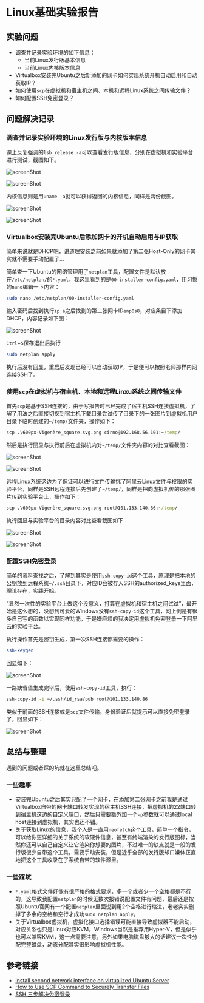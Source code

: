 # Linux基础实验报告

## 实验问题

- 调查并记录实验环境的如下信息：
  - 当前Linux发行版基本信息
  - 当前Linux内核版本信息
- Virtualbox安装完Ubuntu之后新添加的网卡如何实现系统开机自动启用和自动获取IP？
- 如何使用`scp`在虚拟机和宿主机之间、本机和远程Linux系统之间传输文件？
- 如何配置SSH免密登录？

## 问题解决记录

### 调查并记录实验环境的Linux发行版与内核版本信息

课上反复强调的`lsb_release -a`可以查看发行版信息，分别在虚拟机和实验平台进行测试，截图如下。

![screenShot](./img/vmDistroInfo.png "虚拟机是统一要求的Ubuntu Server 20.04 LTS")

![screenShot](./img/vpsDistroInfo.png "阿里云实验平台则是CentOS 7.7")

内核信息则是用`uname -a`就可以获得返回的内核信息，同样是两份截图。

![screenShot](./img/vmKernelInfo.png "虚拟机内核很新，是5.4.0")

![screenShot](./img/vpsKernelInfo.png "实验平台内核老很多，是3.10.0，没记错是LTS内核版本吧")

### Virtualbox安装完Ubuntu后添加网卡的开机自动启用与IP获取

简单来说就是DHCP吧，讲道理安装之前如果就添加了第二张Host-Only的网卡其实就不需要手动配置了...

简单查一下Ubuntu的网络管理用了`netplan`工具，配置文件是默认放在`/etc/netplan/`的`*.yaml`，我这里看到的是`00-installer-config.yaml`，用习惯的`nano`编辑一下内容：

```bash
sudo nano /etc/netplan/00-installer-config.yaml
```

输入密码后找到执行`ip a`之后找到的第二张网卡ID`enp0s8`，对应条目下添加DHCP，内容记录如下图：

![screenShot](./img/vmNetworkConfig.png)

`Ctrl`+`S`保存退出后执行

```bash
sudo netplan apply
```

执行后没有回显，重启后发现已经可以自动获取IP，于是便可以按照老师那样内网连接SSH了。

### 使用`scp`在虚拟机与宿主机、本地和远程Linxu系统之间传输文件

首先`scp`是基于SSH连接的，由于写报告时已经完成了宿主机SSH连接虚拟机，了解了用法之后直接切换到宿主机下载目录尝试传了目录下的一张图片到虚拟机用户目录下临时创建的`~/temp/`文件夹，操作如下：

```cmd
scp .\600px-Vigenère_square.svg.png cirno@192.168.56.101:~/temp/
```

然后是执行回显与执行前后在虚拟机内对`~/temp/`文件夹内容的对比查看截图：

![screenShot](./img/hostVmScpEcho.png "传了一个维吉尼亚密码需要的26*26字母矩阵图")

![screenShot](./img/vmScpFileReceive.png "虚拟机成功接收文件")

远程Linux系统这边为了保证可以进行文件传输挑了阿里云Linux文件与权限的实验平台，同样是SSH远程连接后先创建了`~/temp/`，同样是把向虚拟机传的那张图片传到实验平台上，操作如下：

```cmd
scp .\600px-Vigenère_square.svg.png root@101.133.140.86:~/temp/
```

执行回显与实验平台的目录内容对比查看截图如下：

![screenShot](./img/hostVpsScpEcho.png "传输速度终于慢下来了")

![screenShot](./img/vpsScpFileReceive.png "说起来这些服务器系统是不会为用户默认创建类似Document、Download这样的文件夹吗，真奇怪")

### 配置SSH免密登录

简单的资料查找之后，了解到其实是使用`ssh-copy-id`这个工具，原理是把本地的公钥放到远程系统`~/.ssh`目录下，对应ID会被存入SSH的authorized_keys里面，理论存在，实践开始。

“显然一次性的实验平台上做这个没意义，打算在虚拟机和宿主机之间试试”，最开始是这么想的，没想到可爱的Windows没有`ssh-copy-id`这个工具，网上倒是有很多自己写的函数以实现同样功能，于是嫌麻烦的我决定用虚拟机免密登录一下阿里云的实验平台。

执行操作首先是密钥生成，第一次SSH连接都需要的操作：

```bash
ssh-keygen
```

回显如下：

![screenShot](./img/vmRsaKeygen.png "密钥要打码的说，截图工具里面随便画一画吧")

一路缺省值生成完毕后，使用`ssh-copy-id`工具，执行：

```bash
ssh-copy-id -i ~/.ssh/id_rsa/pub root@101.133.140.86
```

类似于前面的SSH连接或是`scp`文件传输，身份验证后就提示可以直接免密登录了，回显如下：

![screenShot](./img/vpsSshLogin.png "然后我就可以在剩下的不到半个小时里面对这个随机的用户进行免密登录了，真是有意义之举（笑")

## 总结与整理

遇到的问题或者踩的坑就在这里总结吧。

### 一些趣事

- 安装完Ubuntu之后其实只配了一个网卡，在添加第二张网卡之前我是通过Virtualbox自带的网卡端口转发实现的宿主机SSH连接，把虚拟机的22端口转到宿主机这边的自定义端口，然后只需要额外加一个`-p`参数就可以通过local host连接到虚拟机，其实也还不错。
- 关于获取Linux的信息，我个人是一直用`neofetch`这个工具，简单一个指令，可以给你更详细的关于系统的软硬件信息，甚至有终端渲染的发行版图标，当然你还可以自己自定义让它渲染你想要的图片，不过唯一的缺点就是一般的发行版很少自带这个工具，需要手动安装，但是近乎全部的发行版却口嫌体正直地把这个工具收录在了系统自带的软件源里。

### 一些踩坑

- `*.yaml`格式文件好像有很严格的格式要求，多一个或者少一个空格都是不行的，这导致我配置`netplan`的时候无数次报错说配置文件有问题，最后还是按照Ubuntu官网有一个配置`netplan`里面说到用2个空格进行缩进，老老实实删掉了多余的空格和空行才成功`sudo netplan apply`。
- 关于Virtualbox虚拟机，虚拟化接口选择错误可能直接导致虚拟器不能启动，对应关系也只是Linux对应KVM，Windows当然是推荐用Hyper-V，但是似乎也可以兼容KVM，这一点需要注意，另外如果电脑磁盘够大的话建议一次性分配完整磁盘，动态分配其实很影响虚拟机性能。

## 参考链接

- [Install second network interface on virtualized Ubuntu Server](https://askubuntu.com/questions/778392/install-second-network-interface-on-virtualized-ubuntu-server)
- [How to Use SCP Command to Securely Transfer Files](https://linuxize.com/post/how-to-use-scp-command-to-securely-transfer-files/)
- [SSH 三步解决免密登录](https://blog.csdn.net/jeikerxiao/article/details/84105529)
